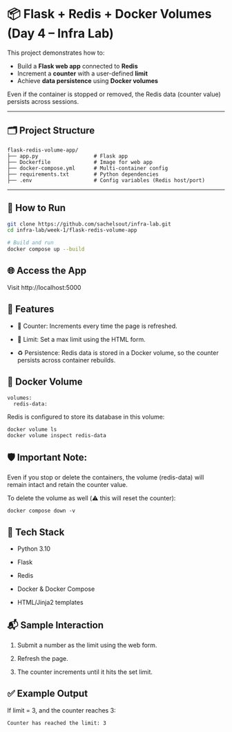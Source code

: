# 📦 Flask + Redis + Docker Volumes (Day 4 – Infra Lab)

This project demonstrates how to:
- Build a **Flask web app** connected to **Redis**
- Increment a **counter** with a user-defined **limit**
- Achieve **data persistence** using **Docker volumes**

Even if the container is stopped or removed, the Redis data (counter value) persists across sessions.

---

## 🗂️ Project Structure


```plaintext
flask-redis-volume-app/
├── app.py                  # Flask app
├── Dockerfile              # Image for web app
├── docker-compose.yml      # Multi-container config
├── requirements.txt        # Python dependencies
├── .env                    # Config variables (Redis host/port)
```


---

## 🚀 How to Run

```bash
git clone https://github.com/sachelsout/infra-lab.git
cd infra-lab/week-1/flask-redis-volume-app

# Build and run
docker compose up --build
```

## 🌐 Access the App
Visit http://localhost:5000

## 🧪 Features
- 🧮 Counter: Increments every time the page is refreshed.

- 🎯 Limit: Set a max limit using the HTML form.

- ♻️ Persistence: Redis data is stored in a Docker volume, so the counter persists across container rebuilds.

## 🔧 Docker Volume
```
volumes:
  redis-data:
```
Redis is configured to store its database in this volume:
```
docker volume ls
docker volume inspect redis-data
```

## 🛡️ Important Note:
Even if you stop or delete the containers, the volume (redis-data) will remain intact and retain the counter value.

To delete the volume as well (⚠️ this will reset the counter):
```
docker compose down -v
```


## 🧱 Tech Stack
- Python 3.10

- Flask

- Redis

- Docker & Docker Compose

- HTML/Jinja2 templates

## 📬 Sample Interaction
1. Submit a number as the limit using the web form.

2. Refresh the page.

3. The counter increments until it hits the set limit.

## ✅ Example Output
If limit = 3, and the counter reaches 3:
```
Counter has reached the limit: 3
```